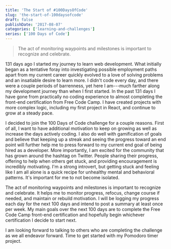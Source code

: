 ```yaml
---
title: 'The Start of #100DaysOfCode'
slug: 'the-start-of-100daysofcode'
draft: false
publishDate: '2017-08-07'
categories: ['learning-and-challenges']
series: ['100 Days of Code']
---
```

> The act of monitoring waypoints and milestones is important to recognize and celebrate.

131 days ago I started my journey to learn web development. What initially began as a tentative foray into investigating possible employment paths apart from my current career quickly evolved to a love of solving problems and an insatiable desire to learn more. I didn't code every day, and there were a couple periods of barrenness, yet here I am---much farther along my development journey than when I first started. In the past 131 days I have gone from practically no coding experience to almost completing the front-end certification from Free Code Camp. I have created projects with more complex logic, including my first project in React, and continue to grow at a steady pace.

I decided to join the 100 Days of Code challenge for a couple reasons. First of all, I want to have additional motivation to keep on growing as well as increase the days actively coding. I also do well with gamification of goals and believe that keeping up a streak and seeing the progress toward an end point will further help me to press forward to my current end goal of being hired as a developer.  More importantly, I am excited for the community that has grown around the hashtag on Twitter. People sharing their progress, offering to help when others get stuck, and providing encouragement is incredibly motivating. I'm a strong introvert, but getting stuck and feeling like I am all alone is a quick recipe for unhealthy mental and behavioral patterns. It's important for me to not become isolated.

The act of monitoring waypoints and milestones is important to recognize and celebrate. It helps me to monitor progress, refocus, change course if needed, and maintain or rebuild motivation. I will be logging my progress each day for the next 100 days and intend to post a summary at least once per week. My main goals over the next 100 days are to complete the Free Code Camp front-end certification and hopefully begin whichever certification I decide to start next.

I am looking forward to talking to others who are completing the challenge as we all endeavor forward. Time to get started with my Pomodoro timer project.
